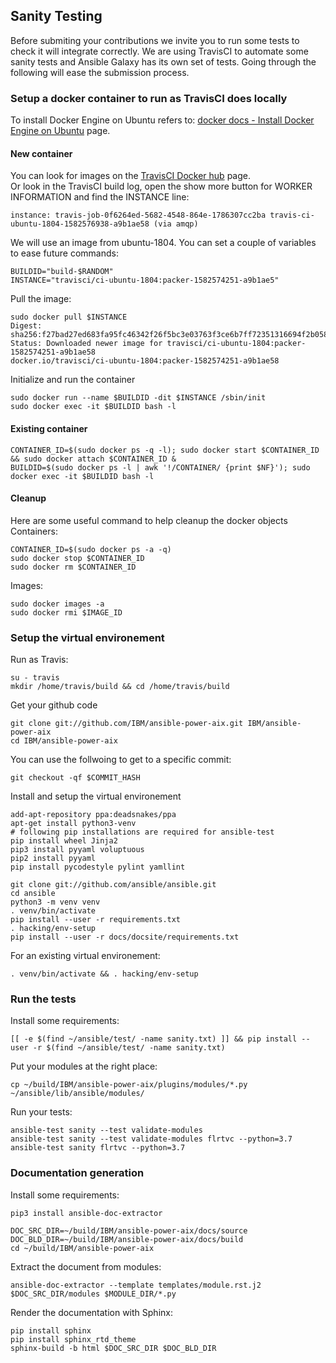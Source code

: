 ## Sanity Testing
Before submiting your contributions we invite you to run some tests to check it will integrate correctly.
We are using TravisCI to automate some sanity tests and Ansible Galaxy has its own set of tests. Going through the following will ease the submission process.

### Setup a docker container to run as TravisCI does locally
To install Docker Engine on Ubuntu refers to: [docker docs - Install Docker Engine on Ubuntu](https://docs.docker.com/engine/install/ubuntu) page.

#### New container
You can look for images on the [TravisCI Docker hub](https://hub.docker.com/u/travisci) page.<br>
Or look in the TravisCI build log, open the show more button for WORKER INFORMATION and find the INSTANCE line: 
```
instance: travis-job-0f6264ed-5682-4548-864e-1786307cc2ba travis-ci-ubuntu-1804-1582576938-a9b1ae58 (via amqp)
```
We will use an image from ubuntu-1804.
You can set a couple of variables to ease future commands:
```
BUILDID="build-$RANDOM"
INSTANCE="travisci/ci-ubuntu-1804:packer-1582574251-a9b1ae5"
```
Pull the image:
```
sudo docker pull $INSTANCE
Digest: sha256:f27bad27ed683fa95fc46342f26f5bc3e03763f3ce6b7ff72351316694f2b058
Status: Downloaded newer image for travisci/ci-ubuntu-1804:packer-1582574251-a9b1ae58
docker.io/travisci/ci-ubuntu-1804:packer-1582574251-a9b1ae58
```
Initialize and run the container
```
sudo docker run --name $BUILDID -dit $INSTANCE /sbin/init
sudo docker exec -it $BUILDID bash -l
```

#### Existing container
```
CONTAINER_ID=$(sudo docker ps -q -l); sudo docker start $CONTAINER_ID && sudo docker attach $CONTAINER_ID &
BUILDID=$(sudo docker ps -l | awk '!/CONTAINER/ {print $NF}'); sudo docker exec -it $BUILDID bash -l
```

#### Cleanup
Here are some useful command to help cleanup the docker objects
Containers:
```
CONTAINER_ID=$(sudo docker ps -a -q)
sudo docker stop $CONTAINER_ID
sudo docker rm $CONTAINER_ID
```
Images:
```
sudo docker images -a
sudo docker rmi $IMAGE_ID
```

### Setup the virtual environement
Run as Travis:
```
su - travis
mkdir /home/travis/build && cd /home/travis/build
```
Get your github code
```
git clone git://github.com/IBM/ansible-power-aix.git IBM/ansible-power-aix
cd IBM/ansible-power-aix
```
You can use the follwoing to get to a specific commit:
```
git checkout -qf $COMMIT_HASH
```
Install and setup the virtual environement
```
add-apt-repository ppa:deadsnakes/ppa
apt-get install python3-venv
# following pip installations are required for ansible-test
pip install wheel Jinja2
pip3 install pyyaml voluptuous
pip2 install pyyaml
pip install pycodestyle pylint yamllint

git clone git://github.com/ansible/ansible.git
cd ansible
python3 -m venv venv
. venv/bin/activate
pip install --user -r requirements.txt
. hacking/env-setup
pip install --user -r docs/docsite/requirements.txt
```
For an existing virtual environement:
```
. venv/bin/activate && . hacking/env-setup
```

### Run the tests

Install some requirements:
```
[[ -e $(find ~/ansible/test/ -name sanity.txt) ]] && pip install --user -r $(find ~/ansible/test/ -name sanity.txt)
```

Put your modules at the right place:
```
cp ~/build/IBM/ansible-power-aix/plugins/modules/*.py ~/ansible/lib/ansible/modules/
```
Run your tests:
```
ansible-test sanity --test validate-modules
ansible-test sanity --test validate-modules flrtvc --python=3.7
ansible-test sanity flrtvc --python=3.7
```

### Documentation generation
Install some requirements:
```
pip3 install ansible-doc-extractor
```
```
DOC_SRC_DIR=~/build/IBM/ansible-power-aix/docs/source
DOC_BLD_DIR=~/build/IBM/ansible-power-aix/docs/build
cd ~/build/IBM/ansible-power-aix
```

Extract the document from modules:
```
ansible-doc-extractor --template templates/module.rst.j2 $DOC_SRC_DIR/modules $MODULE_DIR/*.py
```

Render the documentation with Sphinx:
```
pip install sphinx
pip install sphinx_rtd_theme
sphinx-build -b html $DOC_SRC_DIR $DOC_BLD_DIR
```


